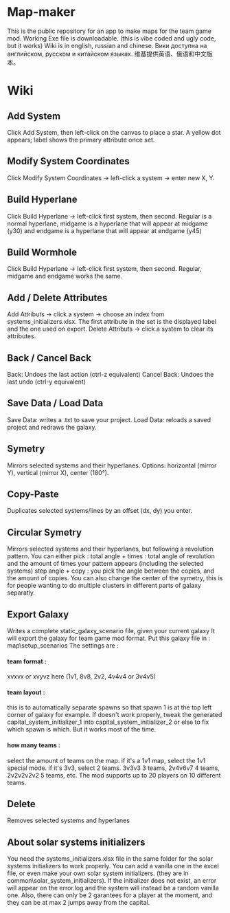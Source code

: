 # Map-maker
This is the public repository for an app to make maps for the team game mod. Working Exe file is downloadable. (this is vibe coded and ugly code, but it works) Wiki is in english, russian and chinese. Вики доступна на английском, русском и китайском языках. 维基提供英语、俄语和中文版本。

# Wiki

## Add System
Click Add System, then left-click on the canvas to place a star.
A yellow dot appears; label shows the primary attribute once set.

## Modify System Coordinates
Click Modify System Coordinates → left-click a system → enter new X, Y.

## Build Hyperlane
Click Build Hyperlane → left-click first system, then second.
Regular is a normal hyperlane, midgame is a hyperlane that will appear at midgame (y30) and endgame is a hyperlane that will appear at endgame (y45)

## Build Wormhole
Click Build Hyperlane → left-click first system, then second.
Regular, midgame and endgame works the same.

## Add / Delete Attributes
Add Attributs → click a system → choose an index from systems_initializers.xlsx.
The first attribute in the set is the displayed label and the one used on export.
Delete Attributs → click a system to clear its attributes.

## Back / Cancel Back
Back: Undoes the last action (ctrl-z equivalent)
Cancel Back: Undoes the last undo (ctrl-y equivalent)

## Save Data / Load Data
Save Data: writes a .txt to save your project.
Load Data: reloads a saved project and redraws the galaxy.

## Symetry
Mirrors selected systems and their hyperlanes.
Options: horizontal (mirror Y), vertical (mirror X), center (180°).

## Copy-Paste
Duplicates selected systems/lines by an offset (dx, dy) you enter.

## Circular Symetry
Mirrors selected systems and their hyperlanes, but following a revolution pattern. You can either pick :
total angle + times : total angle of revolution and the amount of times your pattern appears (including the selected systems)
step angle + copy : you pick the angle between the copies, and the amount of copies.
You can also change the center of the symetry, this is for people wanting to do multiple clusters in different parts of galaxy separatly.

## Export Galaxy
Writes a complete static_galaxy_scenario file, given your current galaxy
It will export the galaxy for team game mod format. 
Put this galaxy file in : map\setup_scenarios
The settings are :
#### team format : 
xvxvx or xvyvz here (1v1, 8v8, 2v2, 4v4v4 or 3v4v5)
#### team layout : 
this is to automatically separate spawns so that spawn 1 is at the top left corner of galaxy for example. If doesn't work properly, tweak the generated capital_system_initializer_1 into capital_system_initializer_2 or else to fix which spawn is which. But it works most of the time.
#### how many teams :
select the amount of teams on the map. if it's a 1v1 map, select the 1v1 special mode. if it's 3v3, select 2 teams. 3v3v3 3 teams, 2v4v6v7 4 teams, 2v2v2v2v2 5 teams, etc.
The mod supports up to 20 players on 10 different teams.

## Delete
Removes selected systems and hyperlanes

## About solar systems initializers
You need the systems_initializers.xlsx file in the same folder for the solar systems initializers to work properly. You can add a vanilla one in the excel file, or even make your own solar system initializers. (they are in common\solar_system_initializers). If the initializer does not exist, an error will appear on the error.log and the system will instead be a random vanilla one.
Also, there can only be 2 garantees for a player at the moment, and they can be at max 2 jumps away from the capital.
